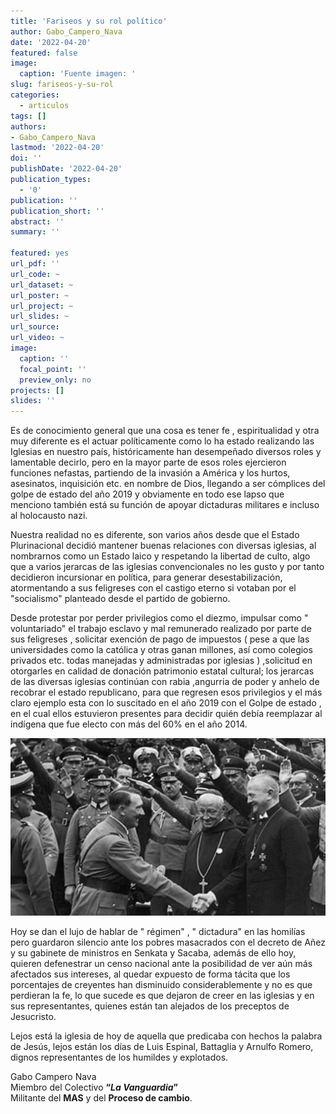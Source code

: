 ```yaml
---
title: 'Fariseos y su rol político'
author: Gabo_Campero_Nava
date: '2022-04-20'
featured: false
image:
  caption: 'Fuente imagen: '
slug: fariseos-y-su-rol
categories:
  - articulos
tags: []
authors:
- Gabo_Campero_Nava
lastmod: '2022-04-20'
doi: ''
publishDate: '2022-04-20'
publication_types:
  - '0'
publication: ''
publication_short: ''
abstract: ''
summary: ''

featured: yes
url_pdf: ''
url_code: ~
url_dataset: ~
url_poster: ~
url_project: ~
url_slides: ~
url_source: 
url_video: ~
image:
  caption: ''
  focal_point: ''
  preview_only: no
projects: []
slides: ''
---
```


Es de conocimiento general que una cosa es tener fe , espiritualidad y otra muy diferente es el actuar políticamente como lo ha estado realizando las Iglesias en nuestro país, históricamente han desempeñado diversos roles y lamentable decirlo, pero en la mayor parte de esos roles ejercieron funciones nefastas, partiendo de la invasión a América y los hurtos, asesinatos, inquisición etc. en nombre de Dios, llegando a ser cómplices del golpe de estado del año 2019 y obviamente en todo ese lapso que menciono  también está su función de apoyar dictaduras militares e incluso al holocausto nazi.

Nuestra realidad no es diferente, son varios años desde que el Estado Plurinacional decidió mantener buenas relaciones con diversas iglesias, al nombrarnos como un Estado laico y respetando la libertad de culto, algo que a varios jerarcas de las iglesias convencionales no les gusto y por tanto decidieron incursionar en política, para generar desestabilización, atormentando a sus feligreses con el castigo eterno si votaban por el "socialismo" planteado desde el partido de gobierno.

Desde  protestar por perder privilegios como el diezmo, impulsar como " voluntariado" el trabajo esclavo y mal remunerado realizado por parte de sus feligreses , solicitar exención de pago de impuestos ( pese a que las universidades como la católica y otras ganan millones, así como colegios privados etc. todas manejadas y administradas por iglesias ) ,solicitud en otorgarles en calidad de donación patrimonio estatal cultural; los jerarcas de las diversas iglesias continúan con rabia ,angurria de poder y anhelo de recobrar el estado republicano, para que regresen esos privilegios y el más claro ejemplo esta con lo suscitado en el año 2019 con el Golpe de estado , en el cual ellos estuvieron presentes para decidir quién debía reemplazar al indígena que fue electo con más del 60% en el año 2014.

![1](1.jpeg)

Hoy se dan el lujo de hablar de " régimen" , " dictadura" en las homilías pero guardaron silencio ante los pobres masacrados con el decreto de Añez y su gabinete de ministros en Senkata y Sacaba, además de ello hoy, quieren defenestrar un censo nacional ante la posibilidad de ver aún más afectados sus intereses, al quedar expuesto de forma tácita que los porcentajes de creyentes han disminuido considerablemente y no es que perdieran la fe, lo que sucede es que dejaron de creer en las iglesias y en sus representantes, quienes están tan alejados de los preceptos de Jesucristo.

Lejos está la iglesia de hoy de aquella que  predicaba con hechos la palabra de Jesús, lejos están los días de Luis Espinal, Battaglia y Arnulfo Romero, dignos representantes de los humildes y explotados.


Gabo Campero Nava<br>
Miembro del Colectivo **“*La Vanguardia*”**<br>
Militante del **MAS** y del **Proceso de cambio**.<br>

